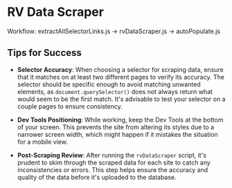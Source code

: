 # RV Data Scraper



Workflow: extractAllSelectorLinks.js -> rvDataScraper.js -> autoPopulate.js

## Tips for Success

- **Selector Accuracy**: When choosing a selector for scraping data, ensure that it matches on at least two different pages to verify its accuracy. The selector should be specific enough to avoid matching unwanted elements, as `document.querySelector()` does not always return what would seem to be the first match. It's advisable to test your selector on a couple pages to ensure consistency.

- **Dev Tools Positioning**: While working, keep the Dev Tools at the bottom of your screen. This prevents the site from altering its styles due to a narrower screen width, which might happen if it mistakes the situation for a mobile view.

- **Post-Scraping Review**: After running the `rvDataScraper` script, it's prudent to skim through the scraped data for each site to catch any inconsistencies or errors. This step helps ensure the accuracy and quality of the data before it's uploaded to the database.
